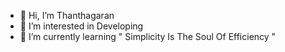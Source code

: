 - 👋 Hi, I’m Thanthagaran
- 👀 I’m interested in Developing
- 🌱 I’m currently learning 
 " Simplicity Is The Soul Of Efficiency "
